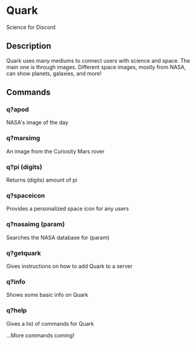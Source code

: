 # Quark
Science for Discord

## Description

Quark uses many mediums to connect users with science and space. The main one is through images. Different space images, mostly from NASA, can show planets, galaxies, and more!

## Commands

### q?apod

NASA's image of the day

### q?marsimg

An image from the Curiosity Mars rover

### q?pi (digits)

Returns (digits) amount of pi

### q?spaceicon

Provides a personalized space icon for any users

### q?nasaimg (param)

Searches the NASA database for (param)

### q?getquark

Gives instructions on how to add Quark to a server

### q?info

Shows some basic info on Quark

### q?help

Gives a list of commands for Quark

...More commands coming!